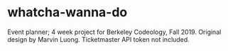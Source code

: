 # whatcha-wanna-do
Event planner;
4 week project for Berkeley Codeology, Fall 2019.
Original design by Marvin Luong.
Ticketmaster API token not included.
